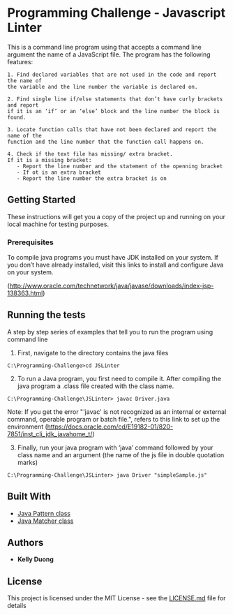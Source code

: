 # Programming Challenge - Javascript Linter

This is a command line program using that accepts a command line argument the name of a JavaScript file. 
The program has the following features:

	1. Find declared variables that are not used in the code and report the name of 
	the variable and the line number the variable is declared on.
	
	2. Find single line if/else statements that don’t have curly brackets and report 
	if it is an ‘if’ or an ‘else’ block and the line number the block is found.
	
	3. Locate function calls that have not been declared and report the name of the 
	function and the line number that the function call happens on.
	
	4. Check if the text file has missing/ extra bracket.
	If it is a missing bracket:
       - Report the line number and the statement of the openning bracket
	   - If ot is an extra bracket
       - Report the line number the extra bracket is on

## Getting Started

These instructions will get you a copy of the project up and running on your local machine for testing purposes. 

### Prerequisites
To compile java programs you must have JDK installed on your system. 
If you don’t have already installed, visit this links to install and configure Java on your system.

(http://www.oracle.com/technetwork/java/javase/downloads/index-jsp-138363.html)

## Running the tests

A step by step series of examples that tell you to run the program using command line

1.	First, navigate to the directory contains the java files

```
C:\Programming-Challenge>cd JSLinter
```
2. To run a Java program, you first need to compile it. After compiling the java program a .class 
file created with the class name. 

```
C:\Programming-Challenge\JSLinter> javac Driver.java
```
Note: If you get the error "'javac' is not recognized as an internal or external command,
operable program or batch file.", refers to this link to set up the environment
(https://docs.oracle.com/cd/E19182-01/820-7851/inst_cli_jdk_javahome_t/)

3. Finally, run your java program with ‘java’ command followed by your class name
and an argument (the name of the js file in double quotation marks)

```
C:\Programming-Challenge\JSLinter> java Driver "simpleSample.js"
```

## Built With

* [Java Pattern class](https://docs.oracle.com/javase/7/docs/api/java/util/regex/Pattern.html) 
* [Java Matcher class](https://docs.oracle.com/javase/7/docs/api/java/util/regex/Matcher.html) 

## Authors

* **Kelly Duong** 

## License

This project is licensed under the MIT License - see the [LICENSE.md](LICENSE.md) file for details
